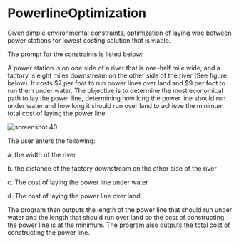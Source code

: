 # PowerlineOptimization
Given simple environmental constraints, optimization of laying wire between power stations for lowest costing solution that is viable.

The prompt for the constraints is listed below:

A power station is on one side of a river that is one-half mile wide, and a factory is eight miles downstream on the other side of the river (See figure below). It costs $7 per foot to run power lines over land and $9 per foot to run them under water. The objective is to determine the most economical path to lay the power line, determining how long the power line should run under water and how long it should run over land to achieve the minimum total cost of laying the power line. 

![screenshot 40](https://user-images.githubusercontent.com/42519511/44607180-8366a580-a7bd-11e8-9db0-6451be800667.png)

The user enters the following: 

a. the width of the river 

b. the distance of the factory downstream on the other side of the river

c. The cost of laying the power line under water

d. The cost of laying the power line over land. 

The program then outputs the length of the power line that should run under water and the length that should run over land so the cost of constructing the power line is at the minimum. The program also outputs the total cost of constructing the power line. 
